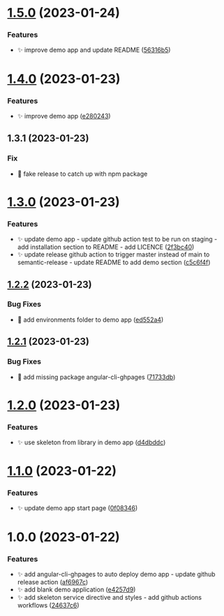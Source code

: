 # [1.5.0](https://github.com/hugodcrq/ngx-skeleton/compare/v1.4.0...v1.5.0) (2023-01-24)


### Features

* :sparkles: improve demo app and update README ([56316b5](https://github.com/hugodcrq/ngx-skeleton/commit/56316b5b0a98581c0b8970079a35abc868fa16f0))

# [1.4.0](https://github.com/hugodcrq/ngx-skeleton/compare/v1.3.1...v1.4.0) (2023-01-23)


### Features

* :sparkles: improve demo app ([e280243](https://github.com/hugodcrq/ngx-skeleton/commit/e280243d2e7dbe0a0ec03422694a32c6cc3ce734))

## 1.3.1 (2023-01-23)

### Fix

- :bug: fake release to catch up with npm package

# [1.3.0](https://github.com/hugodcrq/ngx-skeleton/compare/v1.2.2...v1.3.0) (2023-01-23)

### Features

- :sparkles: update demo app - update github action test to be run on staging - add installation section to README - add LICENCE ([2f3bc40](https://github.com/hugodcrq/ngx-skeleton/commit/2f3bc403e378dfe47f3694530d6fccc938522fab))
- :sparkles: update release github action to trigger master instead of main to semantic-release - update README to add demo section ([c5c6f4f](https://github.com/hugodcrq/ngx-skeleton/commit/c5c6f4f71b4dd004bcdbdb1b4190ff824e6b5d61))

## [1.2.2](https://github.com/hugodcrq/ngx-skeleton/compare/v1.2.1...v1.2.2) (2023-01-23)

### Bug Fixes

- :bug: add environments folder to demo app ([ed552a4](https://github.com/hugodcrq/ngx-skeleton/commit/ed552a4ae998fb4fafdd198c3d11cb7081805832))

## [1.2.1](https://github.com/hugodcrq/ngx-skeleton/compare/v1.2.0...v1.2.1) (2023-01-23)

### Bug Fixes

- :bug: add missing package angular-cli-ghpages ([71733db](https://github.com/hugodcrq/ngx-skeleton/commit/71733db75d4c6e92c7804161cf3d5cad1e00f255))

# [1.2.0](https://github.com/hugodcrq/ngx-skeleton/compare/v1.1.0...v1.2.0) (2023-01-23)

### Features

- :sparkles: use skeleton from library in demo app ([d4dbddc](https://github.com/hugodcrq/ngx-skeleton/commit/d4dbddcc2c66b82d08f644ec12fb84bf9e9fb4d9))

# [1.1.0](https://github.com/hugodcrq/ngx-skeleton/compare/v1.0.0...v1.1.0) (2023-01-22)

### Features

- :sparkles: update demo app start page ([0f08346](https://github.com/hugodcrq/ngx-skeleton/commit/0f083460e2561058268ef03a1dd5adc964d2d4cf))

# 1.0.0 (2023-01-22)

### Features

- :sparkles: add angular-cli-ghpages to auto deploy demo app - update github release action ([af6967c](https://github.com/hugodcrq/ngx-skeleton/commit/af6967c07671d5d95ea14608358a8874bf66f6a6))
- :sparkles: add blank demo application ([e4257d9](https://github.com/hugodcrq/ngx-skeleton/commit/e4257d956fe5548ebb52c4f53b1d1467107c5efe))
- :sparkles: add skeleton service directive and styles - add github actions workflows ([24637c6](https://github.com/hugodcrq/ngx-skeleton/commit/24637c66f6b2049f671e4beba050b4f836aba2f3))
